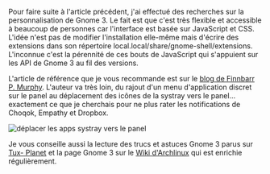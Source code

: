 <!-- title: Personnalisation de Gnome 3 -->
<!-- category: GNU/Linux Archlinux -->

Pour faire suite à l'article précédent, j'ai effectué des recherches sur la
personnalisation de Gnome 3. <!-- more -->Le fait est que c'est très flexible et accessible
à beaucoup de personnes car l'interface est basée sur JavaScript et CSS.
L'idée n'est pas de modifier l'installation elle-même mais d'écrire des
extensions dans son répertoire local.local/share/gnome-shell/extensions.
L'inconnue c'est la pérennité de ces bouts de JavaScript qui s'appuient sur
les API de Gnome 3 au fil des versions.

L'article de référence que je vous recommande est sur le [blog de Finnbarr P.
Murphy](http://blog.fpmurphy.com/2011/05/more-gnome-shell-customization.html).
L'auteur va très loin, du rajout d'un menu d'application discret sur le panel
au déplacement des icônes de la systray vers le panel... exactement ce que je
cherchais pour ne plus rater les notifications de Choqok, Empathy et Dropbox.

 ![déplacer les apps systray vers le panel](/images/04x/systray2panel.jpg#center)

Je vous conseille aussi la lecture des trucs et astuces Gnome 3 parus sur [Tux-
Planet](http://www.tux-planet.fr/toutes-les-astuces-pour-gnome-shell/) et la
page Gnome 3 sur le [Wiki
d'Archlinux](https://wiki.archlinux.org/index.php/GNOME_3) qui est enrichie
régulièrement.
